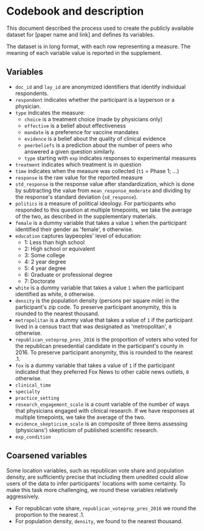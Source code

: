 # Codebook and description

This document described the process used to create the publicly available dataset for [paper name and link] and defines its variables.

The dataset is in long format, with each row representing a measure. The meaning of each variable value is reported in the supplement.

## Variables

- `doc_id` and `lay_id` are anonymized identifiers that identify individual respondents.
- `respondent` indicates whether the participant is a layperson or a physician.
- `type` indicates the measure:
  - `choice` is a treatment choice (made by physicians only)
  - `effective` is a belief about effectiveness
  - `mandate` is a preference for vaccine mandates
  - `evidence` is a belief about the quality of clinical evidence
  - `peerbeliefs` is a prediction about the number of peers who answered a given question similarly.
  - `type` starting with `exp` indicates responses to experimental measures
- `treatment` indicates which treatment is in question
- `time` indicates when the measure was collected (`t1` = Phase 1; ...)
- `response` is the raw value for the reported measure
- `std_response` is the response value after standardization, which is done by subtracting the value from `mean_response_moderate` and dividing by the response's standard deviation (`sd_response`).
- `politics` is a measure of political ideology. For participants who responded to this question at multiple timepoints, we take the average of the two, as described in the supplementary materials.
- `female` is a dummy variable that takes a value `1` when the participant identified their gender as 'female', `0` otherwise.
- `education` captures laypeoples' level of education:
   - 1: Less than high school 
   - 2: High school or equivalent
   - 3: Some college 
   - 4: 2 year degree 
   - 5: 4 year degree 
   - 6: Graduate or professional degree 
   - 7: Doctorate 
- `white` is a dummy variable that takes a value `1` when the participant identified as white, `0` otherwise.
- `density` is the population density (persons per square mile) in the participant's zip code. To preserve participant anonymity, this is rounded to the nearest thousand.
- `metropolitan` is a dummy value that takes a value of `1` if the participant lived in a census tract that was designated as 'metropolitan', `0` otherwise.
- `republican_voteprop_pres_2016` is the proportion of voters who voted for the republican presedential candidate in the participant's county in 2016. To preserve participant anonymity, this is rounded to the nearest .1. 
- `fox` is a dummy variable that takes a value of `1` if the participant indicated that they preferred Fox News to other cable news outlets, `0` otherwise.
- `clinical_time`
- `specialty`
- `practice_setting`
- `research_engagement_scale` is a count variable of the number of ways that physicians engaged with clinical research. If we have responses at multiple timepoints, we take the average of the two.
- `evidence_skepticism_scale` is an composite of three items assessing (physicians') skepticism of published scientific research.
- `exp_condition`

## Coarsened variables

Some location variables, such as republican vote share and population density, are sufficiently precise that including them unedited could allow users of the data to infer participants' locations with some certainty. To make this task more challenging, we round these variables relatively aggressively. 

- For republican vote share, `republican_voteprop_pres_2016` we round the proportion to the nearest .1. 
- For population density, `density`, we found to the nearest thousand.
